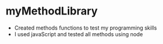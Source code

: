 # myMethodLibrary
+ Created methods functions to test my programming skills
+ I used javaScript and tested all methods using node
